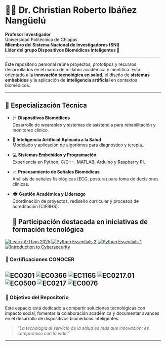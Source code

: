 # 👨‍🔬 Dr. Christian Roberto Ibáñez Nangüelú

**Profesor Investigador**  
Universidad Politécnica de Chiapas  
**Miembro del Sistema Nacional de Investigadores (SNI)**  
**Líder del grupo Dispositivos Biomédicos Inteligentes 🧠**

---

Este repositorio personal reúne proyectos, prototipos y recursos desarrollados en el marco de mi labor académica y científica. Está orientado a la **innovación tecnológica en salud**, el diseño de **sistemas embebidos** y la aplicación de **inteligencia artificial** en contextos biomédicos.

---

## 🧠 Especialización Técnica

- 🩺 **Dispositivos Biomédicos**  
  Desarrollo de wearables y sistemas de asistencia para rehabilitación y monitoreo clínico.

- 🤖 **Inteligencia Artificial Aplicada a la Salud**  
  Modelado y aplicación de algoritmos para diagnóstico y terapia..

- 💻 **Sistemas Embebidos y Programación**  
  Experiencia en Python, C/C++, MATLAB, Arduino y Raspberry Pi.

- 📈 **Procesamiento de Señales Biomédicas**  
  Análisis de señales fisiológicas (ECG, postura) para toma de decisiones clínicas.

- 🎓 **Gestión Académica y Liderazgo**  
  Coordinación de proyectos, rediseño curricular y procesos de acreditación (CIFRHS).

  ## 🧠 Participación destacada en iniciativas de formación tecnológica
[![Learn-A-Thon 2025](https://img.shields.io/badge/Cisco%20Networking%20Academy-Learn--A--Thon%202025-blue?logo=cisco)](https://www.credly.com/earner/earned/badge/f63e5605-4672-4045-b605-4d4853dae52d)
[![Python Essentials 2](https://img.shields.io/badge/Cisco%20Networking%20Academy-Python%20Essentials%202-blue?logo=cisco)](https://www.credly.com/earner/earned/badge/87d19768-2fe3-4a4f-b62c-ddbdd4c5d0e2)
[![Python Essentials 1](https://img.shields.io/badge/Cisco%20Networking%20Academy-Python%20Essentials%201-blue?logo=cisco)](https://www.credly.com/earner/earned/badge/81bba79b-7547-484d-bacc-506fade7ba9a)
[![Introduction to Cybersecurity](https://img.shields.io/badge/Cisco%20Networking%20Academy-Introduction%20to%20Cybersecurity-blue?logo=cisco)](https://www.credly.com/earner/earned/badge/d117b4c1-2211-4a2f-974e-5da7092a4108)

### 🧷 Certificaciones CONOCER
![EC0301](https://img.shields.io/badge/C20EC0301-Diseño%20de%20cursos%20presenciales-A30000?style=flat&logo=govdotmex&logoColor=white)
![EC0366](https://img.shields.io/badge/20EC0366-Cursos%20en%20línea-A30000?style=flat&logo=govdotmex&logoColor=white)
![EC1165](https://img.shields.io/badge/20EC1165-Tutoría%20en%20educación%20superior-A30000?style=flat&logo=govdotmex&logoColor=white)
![EC0217.01](https://img.shields.io/badge/20EC0217.01-Impartición%20presencial%20grupal-A30000?style=flat&logo=govdotmex&logoColor=white)
![EC0500](https://img.shields.io/badge/20EC0500-Legalidad%20y%20anticorrupción-A30000?style=flat&logo=govdotmex&logoColor=white)
![EC0217](https://img.shields.io/badge/20EC0217-Impartición%20presencial%20grupal-A30000?style=flat&logo=govdotmex&logoColor=white)
![EC0076](https://img.shields.io/badge/20EC0076-Evaluación%20por%20competencias-A30000?style=flat&logo=govdotmex&logoColor=white)
---

### 🚀 Objetivo del Repositorio

Este espacio está dedicado a compartir soluciones tecnológicas con impacto social, fomentar la colaboración académica y documentar avances en el desarrollo de dispositivos biomédicos inteligentes.

> _“La tecnología al servicio de la salud es más que innovación: es compromiso con la vida.”_

---

